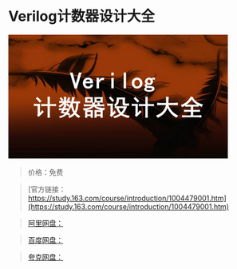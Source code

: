 # Verilog计数器设计大全

![img](../../../assets/study163/free/60E139205B871B04253E675962A314B9.jpg)

> 价格：免费

> [官方链接：https://study.163.com/course/introduction/1004479001.htm](https://study.163.com/course/introduction/1004479001.htm)

> [阿里网盘：]()

> [百度网盘：]()

> [夸克网盘：]()
